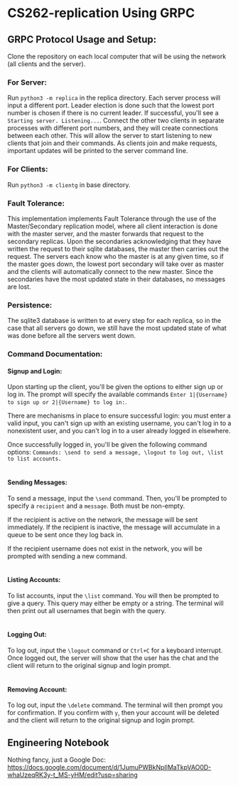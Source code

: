 # CS262-replication Using GRPC
## GRPC Protocol Usage and Setup: 

Clone the repository on each local computer that will be using the network (all clients and the server). 

### For Server:
Run ``python3 -m replica`` in the replica directory. Each server process will input a different port. Leader election is done such that the lowest port number is chosen if there is no current leader. If successful, you'll see a ``Starting server. Listening...``. Connect the other two clients in separate processes with different port numbers, and they will create connections between each other. This will allow the server to start listening to new clients that join and their commands. As clients join and make requests, important updates will be printed to the server command line. 

### For Clients:
 Run ``python3 -m clientg`` in base directory. 

### Fault Tolerance:
This implementation implements Fault Tolerance through the use of the Master/Secondary replication model, where all client interaction is done with the master server, and the master forwards that request to the secondary replicas. Upon the secondaries acknowledging that they have written the request to their sqlite databases, the master then carries out the request. The servers each know who the master is at any given time, so if the master goes down, the lowest port secondary will take over as master and the clients will automatically connect to the new master. Since the secondaries have the most updated state in their databases, no messages are lost. 

### Persistence: 
The sqlite3 database is written to at every step for each replica, so in the case that all servers go down, we still have the most updated state of what was done before all the servers went down. 

### Command Documentation:
#### Signup and Login:
Upon starting up the client, you'll be given the options to either sign up or log in. The prompt will specify the available commands ``Enter 1|{Username} to sign up or 2|{Username} to log in:``. 

There are mechanisms in place to ensure successful login: you must enter a valid input, you can't sign up with an existing username, you can't log in to a nonexistent user, and you can't log in to a user already logged in elsewhere.

Once successfully logged in, you'll be given the following command options: ``Commands: \send to send a message, \logout to log out, \list to list accounts.``
<br/><br/>

#### Sending Messages:
To send a message, input the ``\send`` command. Then, you'll be prompted to specify a ``recipient`` and a ``message``. Both must be non-empty.

If the recipient is active on the network, the message will be sent immediately. If the recipient is inactive, the message will accumulate in a queue to be sent once they log back in.
   
If the recipient username does not exist in the network, you will be prompted with sending a new command. 
<br/><br/>

#### Listing Accounts: 
To list accounts, input the ``\list`` command. You will then be prompted to give a query. This query may either be empty or a string. The terminal will then print out all usernames that begin with the query.
<br/><br/>

#### Logging Out: 
To log out, input the ``\logout`` command or ``Ctrl+C`` for a keyboard interrupt. Once logged out, the server will show that the user has the chat and the client will return to the original signup and login prompt.
<br/><br/>

#### Removing Account: 
To log out, input the ``\delete`` command. The terminal will then prompt you for confirmation. If you confirm with ``y``, then your account will be deleted and the client will return to the original signup and login prompt.

## Engineering Notebook
Nothing fancy, just a Google Doc: https://docs.google.com/document/d/1JumuPWBkNpIlMaTkpVAO0D-whaUzeqRK3y-t_MS-yHM/edit?usp=sharing
